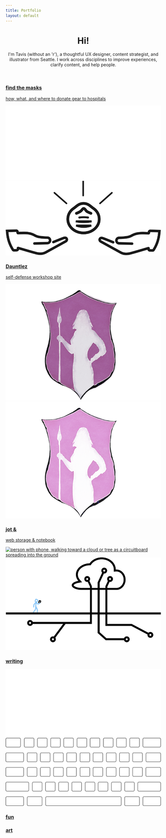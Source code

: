 ```yaml
---
title: Portfolio
layout: default
---
```


<header class="intro"> <!-- introduction -->
  <div class="introContainer">
    <h1 class="introHead display">Hi!</h1>
    <p class="introText">I'm Tavis (without an 'r'), a thoughtful UX designer, content strategist, and illustrator from Seattle. I work across disciplines to improve experiences, clarify content, and help people.</p>
  </div>
</header>

<section class="studies sideMargin" id="projects"> <!-- wrapper for cards -->
  <article class="card project04">
    <a href="project04.html" class="dispBlock paddingSmB">
      <h1 class="padText leadingSm">find the masks</h1>
      <p class="padText">how, what, and where to donate gear to hospitals</p>
      <div class="projContainer padText"> <!-- center images in grid and add padding to sides -->
        <img src="images/ftm-logo-dk-share.svg" alt="a shining mask above an outstreched hand" class="projPic preferDark">
        <img src="images/ftm-logo-lt-share.svg" alt="a shining mask above an outstreched hand" class="projPic preferLight">
      </div>
    </a>
  </article>

  <article class="card project03">
    <a href="project03.html" class="dispBlock paddingSmB">
      <h1 class="padText">Dauntlez</h1>
      <p class="padText">self-defense workshop site</p>
      <img src="images/dauntDark.png" alt="shield decorated with an amazon carrying a spear" class="projPic preferDark">
      <img src="images/dauntLight.png" alt="shield decorated with an amazon carrying a spear" class="projPic preferLight">
    </a>
  </article>

  <article class="card project01">
    <a href="project01.html" class="dispBlock">
      <h1 class="padText">jot &</h1>
      <p class="padText">web storage & notebook</p>
      <img src="images/netWalk.png" alt="person with phone, walking toward a cloud or tree as a circuitboard spreading into the ground" class="projPic preferDark">
      <img src="images/netwalkLight.png" alt="person with phone, walking toward a cloud or tree as a circuitboard spreading into the ground" class="projPic preferLight">
    </a>
  </article>

  <!--
  <article class="card project02">
    <a href="project02.html" class="dispBlock paddingSmB">
      <h1 class="padText">bus_hop</h1>
      <p class="padText">mobile transit app</p>
      <img src="" alt="" class="projPic preferDark">
      <img src="" alt="" class="projPic preferLight">
    </a>
  </article>
  -->

  <article class="card writ">
    <a href="writing.html" class="dispBlock paddingSmB">
      <h1 class="padText">writing</h1>
      <img src="images/keysLt.svg" alt="outlines of keys on keyboard" class="projPic preferDark" paddingSm>
      <img src="images/keysDk.svg" alt="outlines of keys on keyboard" class="projPic preferLight paddingSm">
    </a>
  </article>

  <article class="card fun">
    <a href="random.html" class="dispBlock paddingSmB bgCover darkLink">
      <h1 class="padText">fun</h1>
    </a>
  </article>

  <article class="card illustration">
    <a href="illustration.html" class="bgCover darkLink illustLink">
      <h1>art</h1>
    </a>
  </article>
</section> <!-- end showcase for cards -->
